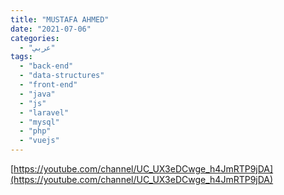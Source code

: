 ```yaml
---
title: "MUSTAFA AHMED"
date: "2021-07-06"
categories:
  - "عربي"
tags:
  - "back-end"
  - "data-structures"
  - "front-end"
  - "java"
  - "js"
  - "laravel"
  - "mysql"
  - "php"
  - "vuejs"
---
```


[https://youtube.com/channel/UC_UX3eDCwge_h4JmRTP9jDA](https://youtube.com/channel/UC_UX3eDCwge_h4JmRTP9jDA)
